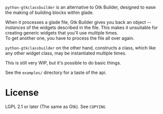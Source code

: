 `python-gtkclassbuilder` is an alternative to Gtk Builder, designed to 
ease the making of building blocks within glade.

When it processes a glade file, Gtk Builder gives you back an object -- 
*instances* of the widgets described in the file. This makes it 
unsuitable for creating generic widgets that you'll use multiple times.  
To get another one, you have to process the file all over again.

`python-gtkclassbuilder` on the other hand, constructs a class, which 
like any other widget class, may be instantiated multiple times.

This is still very WIP, but it's possible to do basic things.

See the `examples/` directory for a taste of the api.

# License

LGPL 2.1 or later (The same as Gtk). See `COPYING`
